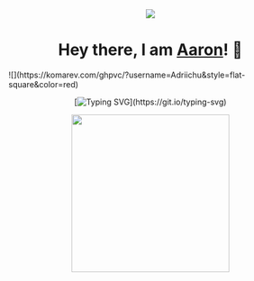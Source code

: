 <div align="center"> 
<img src="https://cdn.discordapp.com/attachments/818520814626144317/936939875901522010/Screenshot_2021-03-21-02-30-05-1-modified_1.png">
</div>

<div align="center">
<h1>Hey there, I am <a href="https://www.youtube.com/watch?v=dQw4w9WgXcQ" target="_blank">Aaron</a>! 👋</h1>
</div>
    ![](https://komarev.com/ghpvc/?username=Adriichu&style=flat-square&color=red)    


    
<div align="center">
    
[![Typing SVG](https://readme-typing-svg.herokuapp.com?color=%23F76D45&size=30&duration=4500&center=true&multiline=true&height=90&lines=A+Tech+Enthusiast+;and+a+Developer.)](https://git.io/typing-svg)
    
</div>

<div align="center"> 
    <img src="https://lanyard-profile-readme.vercel.app/api/287218738242125826" height="280">
</div>

<br>
<br>
<br>

